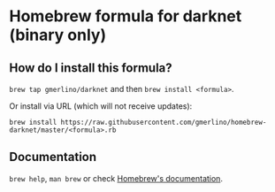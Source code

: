 # Homebrew formula for darknet (binary only)
## How do I install this formula?
`brew tap gmerlino/darknet` and then `brew install <formula>`.

Or install via URL (which will not receive updates):

```
brew install https://raw.githubusercontent.com/gmerlino/homebrew-darknet/master/<formula>.rb
```

## Documentation
`brew help`, `man brew` or check [Homebrew's documentation](https://github.com/Homebrew/brew/tree/master/share/doc/homebrew#readme).

